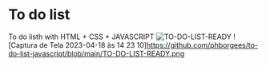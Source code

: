 # To do list
To do listh with HTML + CSS + JAVASCRIPT
![TO-DO-LIST-READY](https://user-images.githubusercontent.com/124712404/232861152-a178e379-7a04-468a-8c6d-9f53ff0323e3.png)
![Captura de Tela 2023-04-18 às 14 23 10]https://github.com/phborgees/to-do-list-javascript/blob/main/TO-DO-LIST-READY.png
